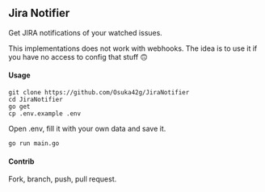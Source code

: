 ## Jira Notifier

Get JIRA notifications of your watched issues.

This implementations does not work with webhooks.
The idea is to use it if you have no access to config that stuff 🙃

#### Usage
```
git clone https://github.com/Osuka42g/JiraNotifier
cd JiraNotifier
go get
cp .env.example .env
```

Open .env, fill it with your own data and save it.

```
go run main.go
```

#### Contrib
Fork, branch, push, pull request.